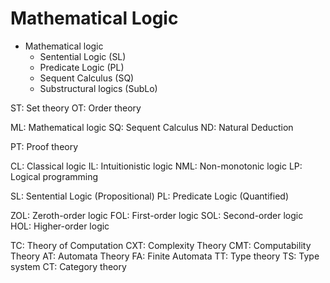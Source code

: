 # Mathematical Logic

* Mathematical logic
    * Sentential Logic (SL)
    * Predicate Logic (PL)
    * Sequent Calculus (SQ)
    * Substructural logics (SubLo)





ST: Set theory
  OT: Order theory

ML: Mathematical logic
  SQ: Sequent Calculus
  ND: Natural Deduction

PT: Proof theory

CL: Classical logic
IL: Intuitionistic logic
NML: Non-monotonic logic
LP: Logical programming

SL: Sentential Logic (Propositional)
PL: Predicate Logic (Quantified)

ZOL: Zeroth-order logic
FOL: First-order logic
SOL: Second-order logic
HOL: Higher-order logic


TC: Theory of Computation
  CXT: Complexity Theory
  CMT: Computability Theory
  AT: Automata Theory
    FA: Finite Automata
TT: Type theory
  TS: Type system
CT: Category theory
